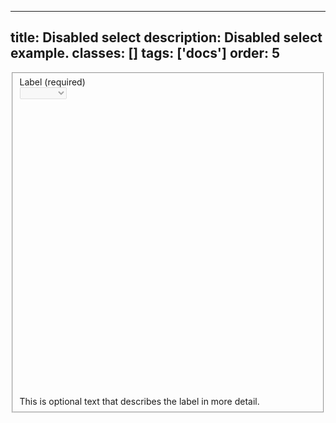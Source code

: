 <!--
 *              © 2025 Visa
 *
 * Licensed under the Apache License, Version 2.0 (the "License");
 * you may not use this file except in compliance with the License.
 * You may obtain a copy of the License at
 *
 *         http://www.apache.org/licenses/LICENSE-2.0
 *
 * Unless required by applicable law or agreed to in writing, software
 * distributed under the License is distributed on an "AS IS" BASIS,
 * WITHOUT WARRANTIES OR CONDITIONS OF ANY KIND, either express or implied.
 * See the License for the specific language governing permissions and
 * limitations under the License.
 *
 -->
---
title: Disabled select
description: Disabled select example. 
classes: []
tags: ['docs']
order: 5
---

<fieldset aria-labelledby="select-disabled-label" class="v-flex v-flex-col v-gap-4">
  <label class="v-label" for="select-disabled-field" id="select-disabled-label">
    Label (required)
  </label>
  <div class="v-input-container v-surface">
    <select aria-describedby="select-disabled-message" class="v-input" disabled="" id="select-disabled-field" name="select-disabled-example" required="">
      <option value="">
      </option>
      <option value="1">
        Option A
      </option>
      <option value="2">
        Option B
      </option>
      <option value="3">
        Option C
      </option>
      <option value="4">
        Option D
      </option>
    </select>
    <div class="v-input-control">
      <svg aria-hidden="true" class="v-icon v-icon-visa v-icon-tiny" focusable="false" viewbox="0 0 16 16">
        <use href="#visa-chevron-down-tiny">
        </use>
      </svg>
    </div>
  </div>
  <span class="v-input-message" id="select-disabled-message">
    This is optional text that describes the label in more detail.
  </span>
</fieldset>
